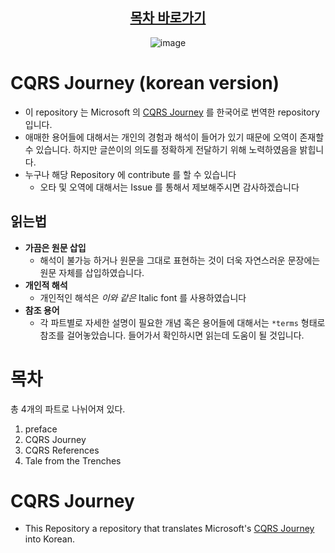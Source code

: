 <div align="center">

## [목차 바로가기](https://github.com/dhslrl321/cqrs-journey-korean-ver/blob/master/Table%20of%20Contents.mdwn)

</div>

<div align="center">

![image](https://user-images.githubusercontent.com/48385288/179484635-494f75bc-a722-47fa-a616-bf09c2c90193.png)

</div>

# CQRS Journey (korean version)

- 이 repository 는 Microsoft 의 [CQRS Journey](https://github.com/microsoftarchive/cqrs-journey) 를 한국어로 번역한 repository 입니다.
- 애매한 용어들에 대해서는 개인의 경험과 해석이 들어가 있기 때문에 오역이 존재할 수 있습니다. 하지만 글쓴이의 의도를 정확하게 전달하기 위해 노력하였음을 밝힙니다.
- 누구나 해당 Repository 에 contribute 를 할 수 있습니다
  - 오타 및 오역에 대해서는 Issue 를 통해서 제보해주시면 감사하겠습니다

## 읽는법

- **가끔은 원문 삽입**
  - 해석이 불가능 하거나 원문을 그대로 표현하는 것이 더욱 자연스러운 문장에는 원문 자체를 삽입하였습니다.
- **개인적 해석**
  - 개인적인 해석은 _이와 같은_ Italic font 를 사용하였습니다
- **참조 용어**
  - 각 파트별로 자세한 설명이 필요한 개념 혹은 용어들에 대해서는 `*terms` 형태로 참조를 걸어놓았습니다. 들어가서 확인하시면 읽는데 도움이 될 것입니다.

# 목차

총 4개의 파트로 나뉘어져 있다.

1. preface
2. CQRS Journey
3. CQRS References
4. Tale from the Trenches

# CQRS Journey

- This Repository a repository that translates Microsoft's [CQRS Journey](https://github.com/microsoftarchive/cqrs-journey) into Korean.
